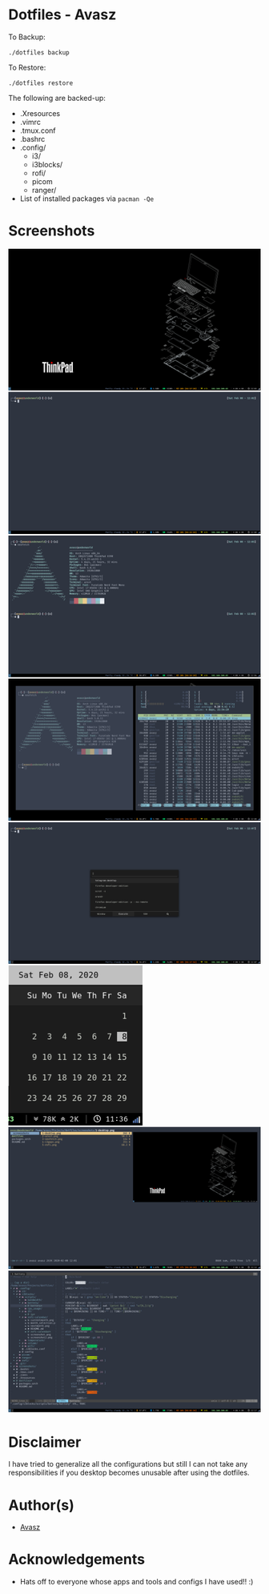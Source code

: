 # Dotfiles - Avasz

To Backup:
```
./dotfiles backup
```

To Restore:
```
./dotfiles restore
```
The following are backed-up:
- .Xresources
- .vimrc
- .tmux.conf
- .bashrc
- .config/
	- i3/
	- i3blocks/
	- rofi/
	- picom
	- ranger/
- List of installed packages via `pacman -Qe`

# Screenshots

![1-Desktop](screenshots/1-desktop.png)
![2-urxvt](screenshots/2-urxvt.png)
![3-neofetch](screenshots/3-neofetch.png)
![4-i3gaps](screenshots/4-i3gaps.png)
![5-rofi](screenshots/5-rofi.png)  
![rofi-calendar](.config/i3blocks/scripts/rofi-calendar/currentmonth.png)
![6-ranger](screenshots/6-ranger.png)
![7-vim](screenshots/7-vim.png)  


# Disclaimer

I have tried to generalize all the configurations but still I can not take any responsibilities if you desktop becomes unusable after using the dotfiles.

# Author(s)
- [Avasz](https://github.com/avasz)

# Acknowledgements
- Hats off to everyone whose apps and tools and configs I have used!! :)
